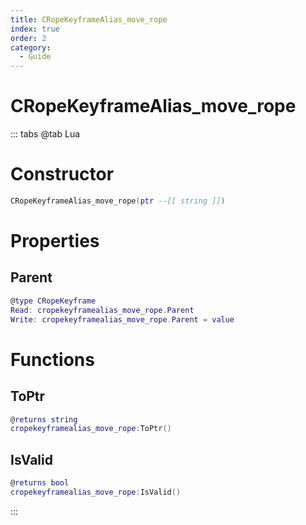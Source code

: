 ```yaml
---
title: CRopeKeyframeAlias_move_rope
index: true
order: 2
category:
  - Guide
---
```


# CRopeKeyframeAlias_move_rope

::: tabs
@tab Lua
# Constructor
```lua
CRopeKeyframeAlias_move_rope(ptr --[[ string ]])
```
# Properties
## Parent 
```lua
@type CRopeKeyframe
Read: cropekeyframealias_move_rope.Parent
Write: cropekeyframealias_move_rope.Parent = value
```
# Functions
## ToPtr
```lua
@returns string
cropekeyframealias_move_rope:ToPtr()
```
## IsValid
```lua
@returns bool
cropekeyframealias_move_rope:IsValid()
```

:::